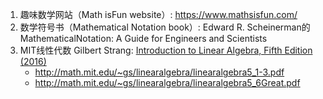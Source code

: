 1. 趣味数学网站（Math isFun website）: https://www.mathsisfun.com/
2. 数学符号书（Mathematical Notation book）: Edward R. Scheinerman的MathematicalNotation: A Guide for Engineers and Scientists
3. MIT线性代数 Gilbert Strang: [Introduction to Linear Algebra, Fifth Edition (2016)  ](http://math.mit.edu/~gs/linearalgebra/)
   + http://math.mit.edu/~gs/linearalgebra/linearalgebra5_1-3.pdf
   + http://math.mit.edu/~gs/linearalgebra/linearalgebra5_6Great.pdf
